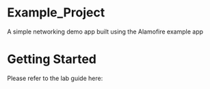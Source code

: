 # Example_Project
A simple networking demo app built using the Alamofire example app

# Getting Started
Please refer to the lab guide here:
